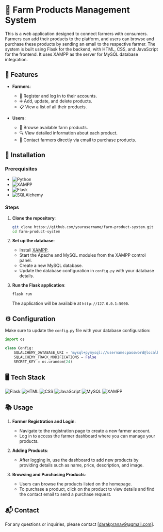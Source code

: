 # 🌾 Farm Products Management System

This is a web application designed to connect farmers with consumers. Farmers can add their products to the platform, and users can browse and purchase these products by sending an email to the respective farmer. The system is built using Flask for the backend, with HTML, CSS, and JavaScript for the frontend. It uses XAMPP as the server for MySQL database integration.

## 🌟 Features

- **Farmers**: 
  - 📝 Register and log in to their accounts.
  - ➕ Add, update, and delete products.
  - 📋 View a list of all their products.

- **Users**:
  - 🛒 Browse available farm products.
  - 🔍 View detailed information about each product.
  - 📧 Contact farmers directly via email to purchase products.

## 🚀 Installation

### Prerequisites

- ![Python](https://img.shields.io/badge/Python-3.x-blue)
- ![XAMPP](https://img.shields.io/badge/XAMPP-orange)
- ![Flask](https://img.shields.io/badge/Flask-1.1.2-blue)
- ![SQLAlchemy](https://img.shields.io/badge/SQLAlchemy-1.3.20-blue)

### Steps

1. **Clone the repository**:
   ```sh
   git clone https://github.com/yourusername/farm-product-system.git
   cd farm-product-system
   ```
2. **Set up the database**:
   - Install [XAMPP](https://www.apachefriends.org/index.html).
   - Start the Apache and MySQL modules from the XAMPP control panel.
   - Create a new MySQL database.
   - Update the database configuration in `config.py` with your database details.

3. **Run the Flask application**:
   ```sh
   flask run
   ```
   The application will be available at `http://127.0.0.1:5000`.

## ⚙️ Configuration

Make sure to update the `config.py` file with your database configuration:

```python
import os

class Config:
    SQLALCHEMY_DATABASE_URI = 'mysql+pymysql://username:password@localhost/database_name'
    SQLALCHEMY_TRACK_MODIFICATIONS = False
    SECRET_KEY = os.urandom(24)
```

## 🖥️ Tech Stack

![Flask](https://img.shields.io/badge/Flask-1.1.2-blue) 
![HTML](https://img.shields.io/badge/HTML-5-orange) 
![CSS](https://img.shields.io/badge/CSS-3-blue) 
![JavaScript](https://img.shields.io/badge/JavaScript-ES6-yellow)
![MySQL](https://img.shields.io/badge/MySQL-8.0-blue)
![XAMPP](https://img.shields.io/badge/XAMPP-orange)

## 📚 Usage

1. **Farmer Registration and Login**:
   - Navigate to the registration page to create a new farmer account.
   - Log in to access the farmer dashboard where you can manage your products.

2. **Adding Products**:
   - After logging in, use the dashboard to add new products by providing details such as name, price, description, and image.

3. **Browsing and Purchasing Products**:
   - Users can browse the products listed on the homepage.
   - To purchase a product, click on the product to view details and find the contact email to send a purchase request.

## 📬 Contact

For any questions or inquiries, please contact [darakpranav9@gmail.com].
